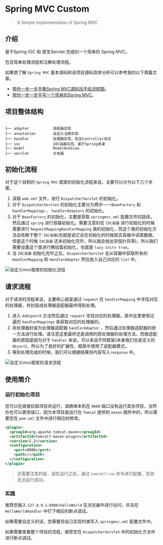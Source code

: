 # Spring MVC Custom

> A Simple Implementation of Spring MVC

## 介绍

基于Spring IOC 和 原生Servlet 完成的一个简单的 Spring MVC。

包含简单处理流程和注解处理流程。

如果想了解 `Spring MVC` 基本源码和该项目源码具体分析可以参考我的以下两篇文章。

* [带你一步一步手撕Spring MVC源码加手绘流程图](https://juejin.im/post/5da18c746fb9a04e37316a9e)。
* [带你一步一步手写一个简单的Spring MVC](https://juejin.im/post/5db39e5e5188256ecf348e12)。

## 项目整体结构

```text

├── adapter           适配器实现
├── annotation        自定义注解实现
├── handler           处理器实现，包含Controller测试
├── ioc               IOC容器实现，基于Spring本身
├── model             ModelAndView
├── servlet           分发器
```

## 初始化流程

对于这个自制的 `Spring MVC` 框架的初始化流程来说，主要可以分为以下几个步骤。

1. 读取 `web.xml` 文件，进行 `DispatcherServlet` 的初始化。
2. 对于 `DispatcherServlet` 的初始化主要分为两步——`BeanFactory` 和 `handlerMappings` 、 `handlerAdapters` 的初始化。
3. 对于 `BeanFactory` 的初始化，主要是获取 `springmvc.xml` 配置文件的路径，然后通过 `spring` 进行容器初始化。需要注意的在 `IOC容器` 进行初始化的时候需要进行 `RequestMappingHandlerMapping` 类的初始化，而这个类的初始化方法会依赖于整个 `IOC容器`(也就是说它会在初始化的时候就去容器中读取数据，但是这个时候 `IOC容器` 还未初始化完毕，所以就会抛出空指针异常)，所以我们需要设置这个类进行懒加载初始化，也就是 `lazy-init= true`。
4. 当 `IOC容器` 初始化完毕之后，`DispatcherServlet` 会从容器中获取所有的 `HandlerMapping` 和 `HandlerAdapter` 然后放入自己对应的 `list` 中。

![自定义mvc框架的初始化流程](http://img.francisqiang.top/img/自定义mvc框架的初始化流程.jpg)



## 请求流程

对于请求的流程来说，主要核心就是通过 `request` 在 `handlerMapping` 中寻找对应的处理器，并封装成处理器适配器最终得到处理。

1. 进入 `doDipatch` 方法然后通过 `request` 寻找对应的处理器。其中这里使用过遍历 `handlerMappings` 来获取对应的处理器的。
2. 将处理器封装为处理器适配器 `handlerAdapter` ，然后通过处理器适配器的统一方法进行处理。请注意这里最终还是调用的原处理器的处理方法，而做适配器的原因是因为对于 `handler` 来说，可以来自不同框架(本身我们也是定义的 `Object`)，所以为了良好的扩展性，框架中使用了适配器模式。
3. 等到处理完成的时候，我们可以根据结果将内容写入`response` 中。

![自定义mvc框架的请求流程](http://img.francisqiang.top/img/自定义mvc框架的请求流程.jpg)

## 使用简介

### 运行初始化项目

您可以在直接拉取项目并运行，请确保本机在 `8080` 端口没有运行其余项目，当然你也可以更改端口，因为本项目是运行在 `Tomcat` 提供的 `maven` 插件中的，所以需要您在 `pom.xml` 文件中进行相应的修改。

```xml
<plugin>
  <groupId>org.apache.tomcat.maven</groupId>
  <artifactId>tomcat7-maven-plugin</artifactId>
  <version>2.2</version>
  <configuration>
    <port>8080</port>
    <path>/</path>
  </configuration>
</plugin>
```

> 还需要注意的是，请在运行之前，通过 `tomcat7:run` 命令进行配置，否则无法运行成功。

### 实践

推荐您输入 `127.0.0.1:8080/helloWorld` 在浏览器中进行访问，并且在 `HelloWorldHandler` 中打下相应的断点调试。

如果需要自定义的话，您需要将自己实现的类写入 `springmvc.xml` 配置文件中。

如果需要查看整个项目的流程，推荐您在 `DispatcherServlet` 中的初始化方法中进行断点调试。

